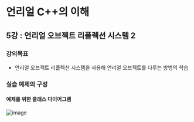 
# 언리얼 C++의 이해
## 5강 : 언리얼 오브젝트 리플렉션 시스템 2
### 강의목표
* 언리얼 오브젝트 리플렉션 시스템을 사용해 언리얼 오브젝트를 다루는 방법의 학습 

### 실습 예제의 구성
#### 예제를 위한 클래스 다이어그램
![image](https://github.com/spade8/study/assets/37619294/96f5c387-35e5-4322-9d80-d5c3d7ca3444)

